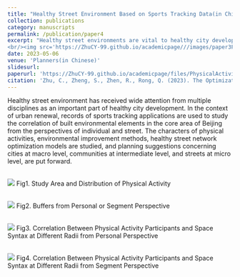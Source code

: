 ```yaml
---
title: "Healthy Street Environment Based on Sports Tracking Data(in Chinese)"
collection: publications
category: manuscripts
permalink: /publication/paper4
excerpt: "Healthy street environments are vital to healthy city development. Using sports tracking data in Beijing’s core area, this study examines built environment–activity correlations, proposes street network optimization models, and offers planning strategies at city, community, and street scales.
<br/><img src='https://ZhuCY-99.github.io/academicpage///images/paper3Fig2.jpg'>"
date: 2023-05-06
venue: 'Planners(in Chinese)'
slidesurl: 
paperurl: 'https://ZhuCY-99.github.io/academicpage/files/PhysicalActivity_Planners_inChinese.pdf'
citation: 'Zhu, C., Zheng, S., Zhen, R., Rong, Q. (2023). The Optimization of Healthy Street Environment Based on Sports Tracking Data: A Case Study of Beijing Core Area. Planners, 39(07), 72-79.(in Chinese)'
---
```



Healthy street environment has received wide attention from multiple disciplines as an important part of healthy city development. In the context of urban renewal, records of sports tracking applications are used to study the correlation of built environmental elements in the core area of Beijing from the perspectives of individual and street. The characters of physical activities, environmental improvement methods, healthy street network optimization models are studied, and planning suggestions concerning cities at macro level, communities at intermediate level, and streets at micro level, are put forward.

<br/><img src='https://ZhuCY-99.github.io/academicpage///images/paper4Fig1.jpg'>
Fig1. Study Area and Distribution of Physical Activity

<br/><img src='https://ZhuCY-99.github.io/academicpage///images/paper4Fig2.jpg'>
Fig2. Buffers from Personal or Segment Perspective

<br/><img src='https://ZhuCY-99.github.io/academicpage///images/paper4Fig3.jpg'>
Fig3. Correlation Between Physical Activity Participants and Space Syntax at Different Radii from Personal Perspective

<br/><img src='https://ZhuCY-99.github.io/academicpage///images/paper4Fig4.jpg'>
Fig4. Correlation Between Physical Activity Participants and Space Syntax at Different Radii from Segment Perspective

